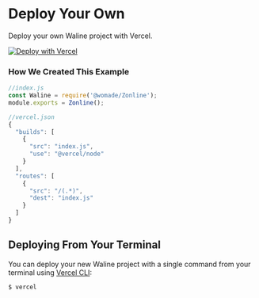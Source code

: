 # Deploy Your Own

Deploy your own Waline project with Vercel.

[![Deploy with Vercel](https://vercel.com/button)](https://vercel.com/new/import-flow?s=https://github.com/womade/Zonline)

### How We Created This Example

```js
//index.js
const Waline = require('@womade/Zonline');
module.exports = Zonline();

//vercel.json
{
  "builds": [
    {
      "src": "index.js",
      "use": "@vercel/node"
    }
  ],
  "routes": [
    {
      "src": "/(.*)",
      "dest": "index.js"
    }
  ]
}
```

## Deploying From Your Terminal

You can deploy your new Waline project with a single command from your terminal using [Vercel CLI](https://vercel.com/download):

```shell
$ vercel
```
